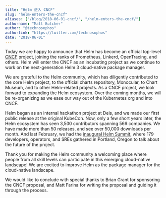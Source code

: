 ```yaml
---
title: "Helm 进入 CNCF"
slug: "helm-enters-the-cncf"
aliases: ["/blog/2018-06-01-cncf/", "/helm-enters-the-cncf/"]
authorname: "Matt Butcher"
author: "@technosophos"
authorlink: "https://twitter.com/technosophos"
date: "2018-06-01"
---
```


Today we are happy to announce that Helm has become an official top-level [CNCF](https://www.cncf.io/) project, joining the ranks of Prometheus, Linkerd, OpenTracing, and others. Helm will enter the CNCF as an incubating project as we continue to work on the next-generation Helm 3 cloud-native package manager. <!--more-->

We are grateful to the Helm community, which has diligently contributed to the core Helm project, to the official charts repository, Monocular, to Chart Museum, and to other Helm-related projects. As a CNCF project, we look forward to expanding the Helm ecosystem. Over the coming months, we will be re-organizing as we ease our way out of the Kubernetes org and into CNCF.

Helm began as an internal hackathon project at Deis, and we made our first public release at the original KubeCon. Now, only a few short years later, the Helm ecosystem has seen 3,500 contributors spanning 566 companies. We have made more than 50 releases, and see over 50,000 downloads per month. And last February, we had the [inaugural Helm Summit](https://www.youtube.com/playlist?list=PLVt9l4b66d5EjjJ_VBe_5tEiJrAGLsDb-), where 179 developers, operators, and SREs gathered in Portland, Oregon to talk about the future of the project.

Thank you for making the Helm community a welcoming place where people from all skill levels can participate in this emerging cloud-native landscape! We are excited to improve Helm as the package manager for the cloud-native landscape.

We would like to conclude with special thanks to Brian Grant for sponsoring the CNCF proposal, and Matt Farina for writing the proposal and guiding it through the process.
